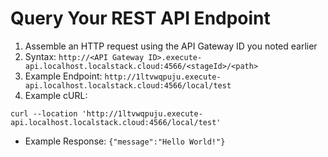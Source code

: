 # Query Your REST API Endpoint
1. Assemble an HTTP request using the API Gateway ID you noted earlier
2. Syntax: `http://<API Gateway ID>.execute-api.localhost.localstack.cloud:4566/<stageId>/<path>`
3. Example Endpoint: `http://1ltvwqpuju.execute-api.localhost.localstack.cloud:4566/local/test`
4. Example cURL:

```shell
curl --location 'http://1ltvwqpuju.execute-api.localhost.localstack.cloud:4566/local/test'
```

- Example Response: `{"message":"Hello World!"}`